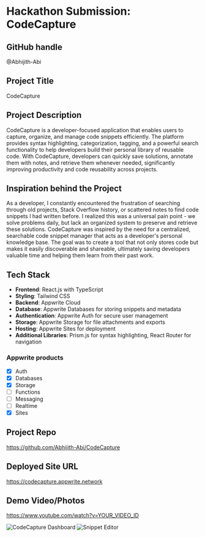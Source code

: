# Hackathon Submission: CodeCapture

## GitHub handle
@Abhijith-Abi

## Project Title
CodeCapture

## Project Description    
CodeCapture is a developer-focused application that enables users to capture, organize, and manage code snippets efficiently. The platform provides syntax highlighting, categorization, tagging, and a powerful search functionality to help developers build their personal library of reusable code. With CodeCapture, developers can quickly save solutions, annotate them with notes, and retrieve them whenever needed, significantly improving productivity and code reusability across projects.

## Inspiration behind the Project  
As a developer, I constantly encountered the frustration of searching through old projects, Stack Overflow history, or scattered notes to find code snippets I had written before. I realized this was a universal pain point - we solve problems daily, but lack an organized system to preserve and retrieve these solutions. CodeCapture was inspired by the need for a centralized, searchable code snippet manager that acts as a developer's personal knowledge base. The goal was to create a tool that not only stores code but makes it easily discoverable and shareable, ultimately saving developers valuable time and helping them learn from their past work.

## Tech Stack    
- **Frontend**: React.js with TypeScript
- **Styling**: Tailwind CSS
- **Backend**: Appwrite Cloud
- **Database**: Appwrite Databases for storing snippets and metadata
- **Authentication**: Appwrite Auth for secure user management
- **Storage**: Appwrite Storage for file attachments and exports
- **Hosting**: Appwrite Sites for deployment
- **Additional Libraries**: Prism.js for syntax highlighting, React Router for navigation

### Appwrite products
- [x] Auth
- [x] Databases
- [x] Storage
- [ ] Functions
- [ ] Messaging
- [ ] Realtime
- [x] Sites

## Project Repo  
https://github.com/Abhijith-Abi/CodeCapture

## Deployed Site URL
https://codecapture.appwrite.network

## Demo Video/Photos  
https://www.youtube.com/watch?v=YOUR_VIDEO_ID

<!-- Add screenshots here as well -->
![CodeCapture Dashboard](link-to-screenshot-1)
![Snippet Editor](link-to-screenshot-2)
